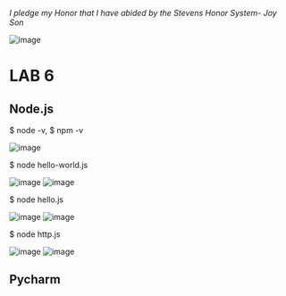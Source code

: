  *I pledge my Honor that I have abided by the Stevens Honor System- Joy Son*
 
 ![image](https://user-images.githubusercontent.com/98338109/230746709-7b3337a7-178b-43b0-9198-3cb774eb446a.png)

# LAB 6

## Node.js

$ node -v, $ npm -v

![image](https://user-images.githubusercontent.com/98338109/230746732-170ba858-d9b8-4b9e-a526-d93874bbcebd.png)

$ node hello-world.js

![image](https://user-images.githubusercontent.com/98338109/230746765-11e3e56f-f3ef-42b2-ad26-b04557ff6402.png)
![image](https://user-images.githubusercontent.com/98338109/230746796-77e06aa3-68ae-458b-b67c-4a0798e9518e.png)

$ node hello.js

![image](https://user-images.githubusercontent.com/98338109/230746871-e781fa73-bbed-4a72-8de0-691f8012d055.png)
![image](https://user-images.githubusercontent.com/98338109/230746855-e1783f02-4f77-4d3e-a8f7-6f8cf02a7230.png)

$ node http.js

![image](https://user-images.githubusercontent.com/98338109/230746889-2db02b58-10c8-4eea-93d5-a806cf3133d5.png)
![image](https://user-images.githubusercontent.com/98338109/230746883-73446f3d-cce4-4bc2-ba52-3ae9881a43d4.png)

## Pycharm

